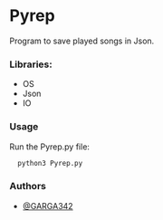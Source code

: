 # Pyrep

Program to save played songs in Json.

### Libraries:
- OS
- Json
- IO

### Usage

Run the Pyrep.py file:

```bash
  python3 Pyrep.py
```

### Authors

- [@GARGA342](https://github.com/GARGA342)

